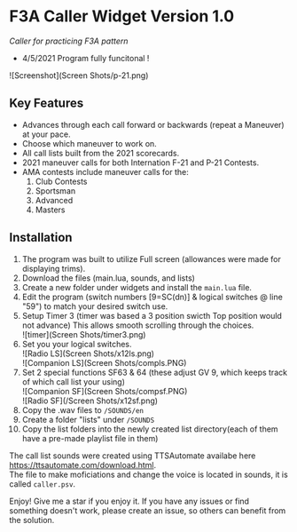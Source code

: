 F3A Caller Widget Version 1.0
===========
*Caller for practicing F3A pattern*   
* 4/5/2021 Program fully funcitonal !   

![Screenshot](Screen Shots/p-21.png)  


Key Features
----------------
* Advances through each call forward or backwards (repeat a Maneuver) at your pace.   
* Choose which maneuver to work on.   
* All call lists built from the 2021 scorecards.     
* 2021 maneuver calls for both Internation F-21 and P-21 Contests.  
* AMA contests include maneuver calls for the:  
  1. Club Contests   
  2. Sportsman   
  3. Advanced   
  4. Masters   


Installation
-----------------
1.  The program was built to utilize Full screen (allowances were made for displaying trims).   
2.  Download the files (main.lua, sounds, and lists)
3.  Create a new folder under widgets and install the `main.lua` file.   
4.  Edit the program (switch numbers [9=SC(dn)] & logical switches @ line "59") to match your desired switch use.   
5.  Setup Timer 3 (timer was based a 3 position swicth Top position would not advance) This allows smooth scrolling through the choices.   
![timer](Screen Shots/timer3.png)    
5.  Set you your logical switches.    
![Radio LS](Screen Shots/x12ls.png)   
![Companion LS](Screen Shots/compls.PNG)    
6.  Set 2 special functions SF63 & 64 (these adjust GV 9, which keeps track of which call list your using)    
![Companion SF](Screen Shots/compsf.PNG)   
![Radio SF](/Screen Shots/x12sf.png)   
7.  Copy the .wav files to `/SOUNDS/en`
8.  Create a folder "lists" under `/SOUNDS`  
9.  Copy the list folders into the newly created list directory(each of them have a pre-made playlist file in them)

The call list sounds were created using TTSAutomate availabe here https://ttsautomate.com/download.html.  
The file to make moficiations and change the voice is located in sounds, it is called `caller.psv`.

Enjoy!  Give me a star if you enjoy it.
If you have any issues or find something doesn't work, please create an issue, so others can benefit from the solution.
